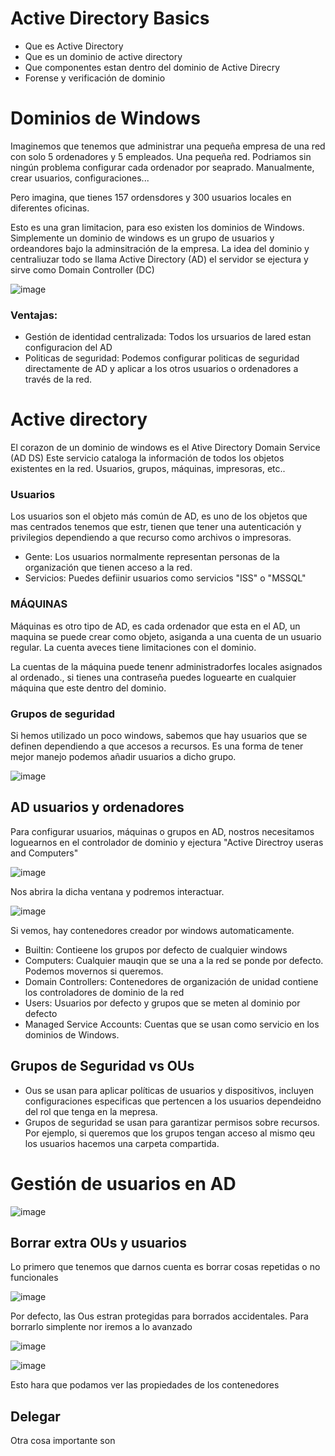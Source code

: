 # Active Directory Basics

- Que es Active Directory
- Que es un dominio de active directory
- Que componentes estan dentro del dominio de Active Direcry
- Forense y verificación de dominio

# Dominios de Windows

Imaginemos que tenemos que administrar una pequeña empresa de una red con solo 5 ordenadores y 5 empleados. Una pequeña red. Podriamos sin ningún problema configurar cada ordenador por seaprado. Manualmente, crear usuarios, configuraciones...

Pero imagina, que tienes 157 ordensdores y 300 usuarios locales en diferentes oficinas. 

Esto es una gran limitacion, para eso existen los dominios de Windows. Simplemente un dominio de windows es un grupo de usuarios y ordeandores bajo la adminsitración de la empresa. La idea del dominio y centraliuzar todo se llama Active Directory (AD) el servidor se ejectura y sirve como Domain Controller (DC)

![image](https://github.com/user-attachments/assets/9df6e7df-3af8-4817-bf93-a03dcfb2b93c)

### Ventajas:

- Gestión de identidad centralizada: Todos los ursuarios de lared estan configuracion del AD
- Politicas de seguridad: Podemos configurar politicas de seguridad directamente de AD y aplicar a los otros usuarios o ordenadores a través de la red.

# Active directory

El corazon de un dominio de windows es el Ative Directory Domain Service (AD DS) Este servicio cataloga la información de todos los objetos existentes en la red. Usuarios, grupos, máquinas, impresoras, etc..

### Usuarios

Los usuarios son el objeto más común de AD, es uno de los objetos que mas centrados tenemos que estr, tienen que tener una autenticación y privilegios dependiendo a que recurso como archivos o impresoras.

- Gente: Los usuarios normalmente representan personas de la organización que tienen acceso a la red.
- Servicios: Puedes defiinir usuarios como servicios "ISS" o "MSSQL"

### MÁQUINAS

Máquinas es otro tipo de AD, es cada ordenador que esta en el AD, un maquina se puede crear como objeto, asiganda a una cuenta de un usuario regular. La cuenta aveces tiene limitaciones con el dominio.

La cuentas de la máquina puede tenenr administradorfes locales asignados al ordenado., si tienes una contraseña puedes loguearte en cualquier máquina que este dentro del dominio.

### Grupos de seguridad

Si hemos utilizado un poco windows, sabemos que hay usuarios que se definen dependiendo a que accesos a recursos. Es una forma de tener mejor manejo podemos añadir usuarios a dicho grupo.

![image](https://github.com/user-attachments/assets/199f3ebe-2154-4a7e-91b9-0fb95c600c28)

## AD usuarios y ordenadores

Para configurar usuarios, máquinas o grupos en AD, nostros necesitamos loguearnos en el controlador de dominio y ejectura "Active Directroy useras and Computers"

![image](https://github.com/user-attachments/assets/650600a5-0148-4ac0-a054-8974af298983)

Nos abrira la dicha ventana y podremos interactuar.

![image](https://github.com/user-attachments/assets/cabc9291-71a8-481b-b335-52e235b0c521)

Si vemos, hay contenedores creador por windows automaticamente.

- Builtin: Contieene los grupos por defecto de cualquier windows
- Computers: Cualquier mauqin que se una a la red se ponde por defecto. Podemos movernos si queremos.
- Domain Controllers: Contenedores de organización de unidad contiene los controladores de dominio de la red
- Users: Usuarios por defecto y grupos que se meten al dominio por defecto
- Managed Service Accounts: Cuentas que se usan como servicio en los dominios de Windows.

## Grupos de Seguridad vs OUs

- Ous se usan para aplicar políticas de usuarios y dispositivos, incluyen configuraciones especificas que pertencen a los usuarios dependeidno del rol que tenga en la mepresa.
- Grupos de seguridad se usan para garantizar permisos sobre recursos. Por ejemplo, si queremos que los grupos tengan acceso al mismo qeu los usuarios hacemos una carpeta compartida.

# Gestión de usuarios en AD

![image](https://github.com/user-attachments/assets/6c7e5636-0caa-4b35-8b29-75dfd63a2690)

## Borrar extra OUs y usuarios

Lo primero que tenemos que darnos cuenta es borrar cosas repetidas o no funcionales

![image](https://github.com/user-attachments/assets/b21ef370-45f9-406a-8547-4391c15e6c49)

Por defecto, las Ous estran protegidas para borrados accidentales. Para borrarlo simplente nor iremos a lo avanzado 

![image](https://github.com/user-attachments/assets/267d09fb-fe98-4c35-9554-15b61b36ca0b)

![image](https://github.com/user-attachments/assets/faf59520-7566-41f8-947c-6cc3486a750e)

Esto hara que podamos ver las propiedades de los contenedores

## Delegar

Otra cosa importante son 



